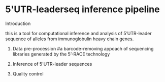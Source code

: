 # 5'UTR-leaderseq inference pipeline
Introduction

this is a tool for computational inference and analysis of 5’UTR-leader sequence of alleles from immunoglobulin heavy chain genes. 

1. Data pre-procession 
#a barcode-removing appoach of sequencing libraries generated by the 5’-RACE technology 

2. Inference of 5'UTR-leader sequences

3. Quality control
